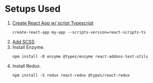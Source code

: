 # Setups Used

1. [Create React App w/ script Typescript](https://github.com/Microsoft/TypeScript-React-Starter)
	```
	create-react-app my-app --scripts-version=react-scripts-ts
	```
2. [Add SCSS](https://github.com/facebookincubator/create-react-app/blob/master/packages/react-scripts/template/README.md#adding-a-css-preprocessor-sass-less-etc).
3. Install Enzyme.
	```
	npm install -D enzyme @types/enzyme react-addons-test-utils
	```
4. Install Redux.
	```
	npm install -S redux react-redux @types/react-redux
	```